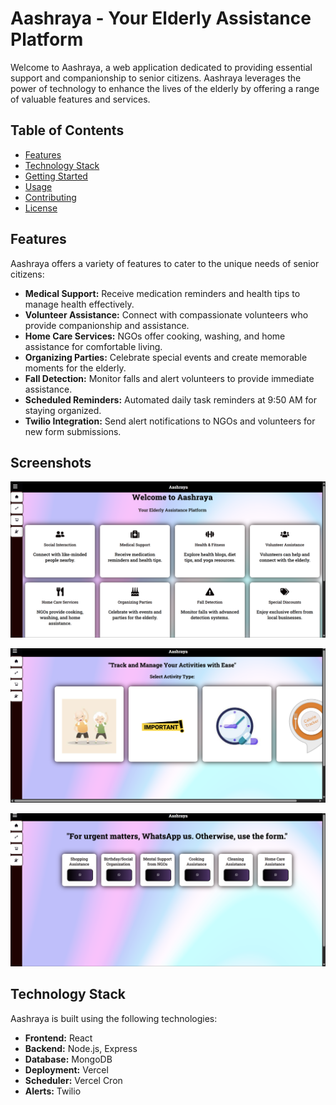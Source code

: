 # Aashraya - Your Elderly Assistance Platform

Welcome to Aashraya, a web application dedicated to providing essential support and companionship to senior citizens. Aashraya leverages the power of technology to enhance the lives of the elderly by offering a range of valuable features and services.

## Table of Contents
- [Features](#features)
- [Technology Stack](#technology-stack)
- [Getting Started](#getting-started)
- [Usage](#usage)
- [Contributing](#contributing)
- [License](#license)

## Features
Aashraya offers a variety of features to cater to the unique needs of senior citizens:

- **Medical Support:** Receive medication reminders and health tips to manage health effectively.
- **Volunteer Assistance:** Connect with compassionate volunteers who provide companionship and assistance.
- **Home Care Services:** NGOs offer cooking, washing, and home assistance for comfortable living.
- **Organizing Parties:** Celebrate special events and create memorable moments for the elderly.
- **Fall Detection:** Monitor falls and alert volunteers to provide immediate assistance.
- **Scheduled Reminders:** Automated daily task reminders at 9:50 AM for staying organized.
- **Twilio Integration:** Send alert notifications to NGOs and volunteers for new form submissions.

## Screenshots

![Screenshot 1](./client/assets/i1.png)

![Screenshot 2](./client/assets/i2.png)

![Screenshot 3](./client/assets/i3.png)

## Technology Stack
Aashraya is built using the following technologies:

- **Frontend:** React
- **Backend:** Node.js, Express
- **Database:** MongoDB
- **Deployment:** Vercel
- **Scheduler:** Vercel Cron
- **Alerts:** Twilio
